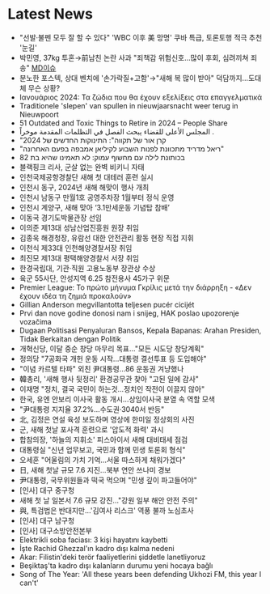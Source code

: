 # Latest News
-  "선발·불펜 모두 잘 할 수 있다" 'WBC 이후 美 망명' 쿠바 특급, 토론토행 적극 추천 '눈길'
-  박민영, 37kg 투혼→前남친 논란 사과 "죄책감 위험신호…많이 후회, 심려끼쳐 죄송" [MD이슈](종합)
-  분노한 포스텍, 상대 벤치에 '손가락질+고함'→"새해 복 많이 받아" 덕담까지...도대체 무슨 상황?
-  Ιανουάριος 2024: Τα ζώδια που θα έχουν εξελίξεις στα επαγγελματικά
-  Traditionele 'slepen' van spullen in nieuwjaarsnacht weer terug in Nieuwpoort
-  51 Outdated and Toxic Things to Retire in 2024 – People Share
-  المجلس الأعلى للقضاء يبحث الفصل في التظلمات المقدمة موخراً .
-  "קרן אור של תקווה": התינוקות החדשים של 2024
-  "ריאל מדריד מתכוונת לפנות השבוע לקיליאן אמבפה בפעם האחרונה"
-  בכותונת לילה עם מחשוף עמוק: לא תאמינו שהיא בת 82
-  블랙핑크 리사, 군살 없는 완벽 비키니 자태
-  인천국제공항경찰단 새해 첫 대테러 훈련 실시
-  인천시 동구, 2024년 새해 해맞이 행사 개최
-  인천시 남동구 만월1호 공영주차장 1월부터 정식 운영
-  인천시 계양구, 새해 맞아 ‘3.1만세운동 기념탑 참배’
-  이동국 경기도박물관장 선임
-  이의준 제13대 성남산업진흥원 원장 취임
-  김종욱 해경청장, 유람선 대한 안전관리 활동 현장 직접 지휘
-  이천식 제33대 인천해양경찰서장 취임
-  최진모 제13대 평택해양경찰서 서장 취임
-  한경국립대, 기관·직원 고용노동부 장관상 수상
-  육군 55사단, 안성지역 6.25 참전용사 45가구 위문
-  Premier League: Το πρώτο μήνυμα Γκρίλις μετά την διάρρηξη - «Δεν έχουν ιδέα τη ζημιά προκαλούν»
-  Gillian Anderson megvillantotta teljesen pucér cicijét
-  Prvi dan nove godine donosi nam i snijeg, HAK poslao upozorenje vozačima
-  Dugaan Politisasi Penyaluran Bansos, Kepala Bapanas: Arahan Presiden, Tidak Berkaitan dengan Politik
-  개혁신당, 이달 중순 창당 마무리 목표…"모든 시도당 창당계획"
-  정의당 "7공화국 개헌 운동 시작…대통령 결선투표 등 도입해야"
-  "이념 카르텔 타파" 외친 尹대통령…86 운동권 겨냥했나
-  韓총리, '새해 행사 뒷정리' 환경공무관 찾아 "고된 일에 감사"
-  이재명 "정치, 결국 국민이 하는것…정치인 작전이 이끌지 않아"
-  한국, 유엔 안보리 이사국 활동 개시…상임이사국 분열 속 역할 모색
-  "尹대통령 지지율 37.2%…수도권·3040서 반등"
-  北, 김정은 연설 육성 보도하며 영상에 한미일 정상회의 사진
-  군, 새해 첫날 포사격 훈련으로 '압도적 화력' 과시
-  합참의장, '하늘의 지휘소' 피스아이서 새해 대비태세 점검
-  대통령실 "신년 업무보고, 국민과 함께 민생 토론회 형식"
-  오세훈 "어울림의 가치 기억…서울 따스하게 채워가겠다"
-  日, 새해 첫날 규모 7.6 지진…북부 연안 쓰나미 경보
-  尹대통령, 국무위원들과 떡국 먹으며 "민생 깊이 파고들어야"
-  [인사] 대구 중구청
-  새해 첫 날 일본서 7.6 규모 강진…"강원 일부 해안 안전 주의"
-  與, 특검법은 반대지만…'김여사 리스크' 역풍 불까 노심초사
-  [인사] 대구 남구청
-  [인사] 대구소방안전본부
-  Elektrikli soba faciası: 3 kişi hayatını kaybetti
-  İşte Rachid Ghezzal'ın kadro dışı kalma nedeni
-  Akar: Filistin'deki terör faaliyetlerini şiddetle lanetliyoruz
-  Beşiktaş'ta kadro dışı kalanların durumu yeni hocaya bağlı
-  Song of The Year: 'All these years been defending Ukhozi FM, this year I can't'

